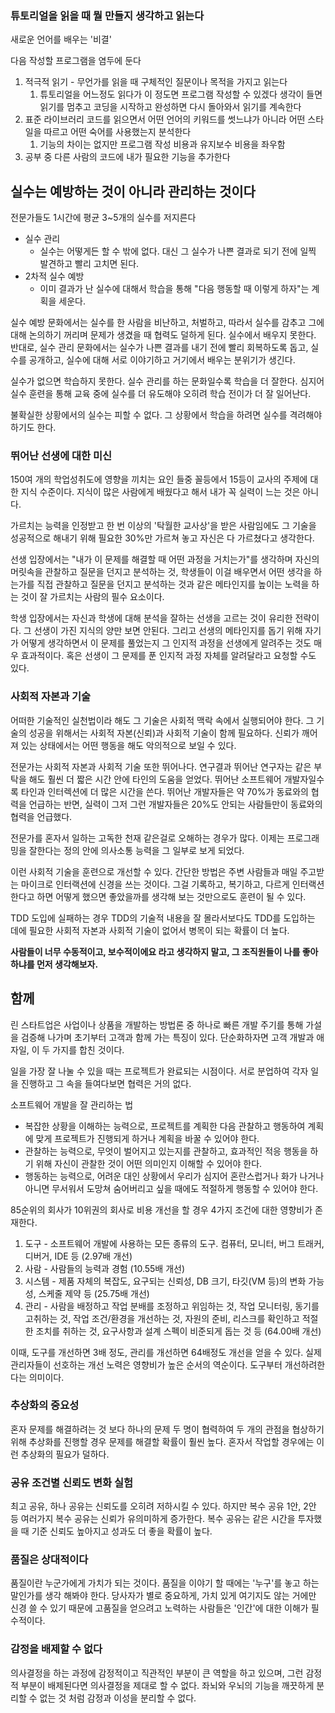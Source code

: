 ### 튜토리얼을 읽을 때 뭘 만들지 생각하고 읽는다

새로운 언어를 배우는 '비결'

다음 작성할 프로그램을 염두에 둔다
1. 적극적 읽기 - 무언가를 읽을 때 구체적인 질문이나 목적을 가지고 읽는다
	1. 튜토리얼을 어느정도 읽다가 이 정도면 프로그램 작성할 수 있겠다 생각이 들면 읽기를 멈추고 코딩을 시작하고 완성하면 다시 돌아와서 읽기를 계속한다 
2. 표준 라이브러리 코드를 읽으면서 어떤 언어의 키워드를 썻느냐가 아니라 어떤 스타일을 따르고 어떤 숙어를 사용했는지 분석한다
	1. 기능의 차이는 없지만 프로그램 작성 비용과 유지보수 비용을 좌우함
3. 공부 중 다른 사람의 코드에 내가 필요한 기능을 추가한다

## 실수는 예방하는 것이 아니라 관리하는 것이다

전문가들도 1시간에 평균 3~5개의 실수를 저지른다
- 실수 관리
	- 실수는 어떻게든 할 수 밖에 없다. 대신 그 실수가 나쁜 결과로 되기 전에 일찍 발견하고 빨리 고치면 된다.
- 2차적 실수 예방
	- 이미 결과가 난 실수에 대해서 학습을 통해 "다음 행동할 때 이렇게 하자"는 계획을 세운다.

실수 예방 문화에서는 실수를 한 사람을 비난하고, 처벌하고, 따라서 실수를 감추고 그에 대해 논의하기 꺼리며 문제가 생겼을 때 협력도 덜하게 된다. 실수에서 배우지 못한다.
반대로, 실수 관리 문화에서는 실수가 나쁜 결과를 내기 전에 빨리 회복하도록 돕고, 실수를 공개하고, 실수에 대해 서로 이야기하고 거기에서 배우는 분위기가 생긴다.

실수가 없으면 학습하지 못한다. 실수 관리를 하는 문화일수록 학습을 더 잘한다.
심지어 실수 훈련을 통해 교육 중에 실수를 더 유도해야 오히려 학습 전이가 더 잘 일어난다.

불확실한 상황에서의 실수는 피할 수 없다. 그 상황에서 학습을 하려면 실수를 격려해야 하기도 한다.

### 뛰어난 선생에 대한 미신

150여 개의 학업성취도에 영향을 끼치는 요인 들중 꼴등에서 15등이 교사의 주제에 대한 지식 수준이다.
지식이 많은 사람에게 배웠다고 해서 내가 꼭 실력이 느는 것은 아니다.

가르치는 능력을 인정받고 한 번 이상의 '탁월한 교사상'을 받은 사람임에도 그 기술을 성공적으로 해내기 위해 필요한 30%만 가르쳐 놓고 자신은 다 가르쳤다고 생각한다.

선생 입장에서는 "내가 이 문제를 해결할 때 어떤 과정을 거치는가"를 생각하며 자신의 머릿속을 관찰하고 질문을 던지고 분석하는 것, 학생들이 이걸 배우면서 어떤 생각을 하는가를 직접 관찰하고 질문을 던지고 분석하는 것과 같은 메타인지를 높이는 노력을 하는 것이 잘 가르치는 사람의 필수 요소이다.

학생 입장에서는 자신과 학생에 대해 분석을 잘하는 선생을 고르는 것이 유리한 전략이다. 그 선생이 가진 지식의 양만 보면 안된다. 그리고 선생의 메타인지를 돕기 위해 자기가 어떻게 생각하면서 이 문제를 풀었는지 그 인지적 과정을 선생에게 알려주는 것도 매우 효과적이다. 혹은 선생이 그 문제를 푼 인지적 과정 자체를 알려달라고 요청할 수도 있다.

### 사회적 자본과 기술

어떠한 기술적인 실천법이라 해도 그 기술은 사회적 맥락 속에서 실행되어야 한다. 그 기술의 성공을 위해서는 사회적 자본(신뢰)과 사회적 기술이 함께 필요하다.
신뢰가 깨어져 있는 상태에서는 어떤 행동을 해도 악의적으로 보일 수 있다.

전문가는 사회적 자본과 사회적 기술 또한 뛰어나다.
연구결과 뛰어난 연구자는 같은 부탁을 해도 훨씬 더 짧은 시간 안에 타인의 도움을 얻었다.
뛰어난 소프트웨어 개발자일수록 타인과 인터렉션에 더 많은 시간을 쓴다.
뛰어난 개발자들은 약 70%가 동료와의 협력을 언급하는 반면, 실력이 그저 그런 개발자들은 20%도 안되는 사람들만이 동료와의 협력을 언급했다.

전문가를 혼자서 일하는 고독한 천재 같은걸로 오해하는 경우가 많다. 이제는 프로그래밍을 잘한다는 정의 안에 의사소통 능력을 그 일부로 보게 되었다.

이런 사회적 기술을 훈련으로 개선할 수 있다.
간단한 방법은 주변 사람들과 매일 주고받는 마이크로 인터랙션에 신경을 쓰는 것이다. 그걸 기록하고, 복기하고, 다르게 인터랙션한다고 하면 어떻게 했으면 좋았을까를 생각해 보는 것만으로도 훈련이 될 수 있다.

TDD 도입에 실패하는 경우 TDD의 기술적 내용을 잘 몰라서보다도 TDD를 도입하는 데에 필요한 사회적 자본과 사회적 기술이 없어서 병목이 되는 확률이 더 높다.

**사람들이 너무 수동적이고, 보수적이에요 라고 생각하지 말고, 그 조직원들이 나를 좋아하냐를 먼저 생각해보자.**

## 함께

린 스타트업은 사업이나 상품을 개발하는 방법론 중 하나로 빠른 개발 주기를 통해 가설을 검증해 나가며 초기부터 고객과 함께 가는 특징이 있다. 단순화하자면 고객 개발과 애자일, 이 두 가지를 합친 것이다.

일을 가장 잘 나눌 수 있을 때는 프로젝트가 완료되는 시점이다. 서로 분업하여 각자 일을 진행하고 그 속을 들여다보면 협력은 거의 없다.

소프트웨어 개발을 잘 관리하는 법
- 복잡한 상황을 이해하는 능력으로, 프로젝트를 계획한 다음 관찰하고 행동하여 계획에 맞게 프로젝트가 진행되게 하거나 계획을 바꿀 수 있어야 한다.
- 관찰하는 능력으로, 무엇이 벌어지고 있는지를 관찰하고, 효과적인 적응 행동을 하기 위해 자신이 관찰한 것이 어떤 의미인지 이해할 수 있어야 한다.
- 행동하는 능력으로, 어려운 대인 상황에서 우리가 심지어 혼란스럽거나 화가 나거나 아니면 무서워서 도망쳐 숨어버리고 싶을 때에도 적절하게 행동할 수 있어야 한다.

85순위의 회사가 10위권의 회사로 비용 개선을 할 경우 4가지 조건에 대한 영향비가 존재한다.
1. 도구 - 소프트웨어 개발에 사용하는 모든 종류의 도구. 컴퓨터, 모니터, 버그 트래커, 디버거, IDE 등  (2.97배 개선)
2. 사람 - 사람들의 능력과 경험 (10.55배 개선)
3. 시스템 - 제품 자체의 복잡도, 요구되는 신뢰성, DB 크기, 타깃(VM 등)의 변화 가능성, 스케줄 제약 등 (25.75배 개선)
4. 관리 - 사람을 배정하고 작업 분배를 조정하고 위임하는 것, 작업 모니터링, 동기를 고취하는 것, 작업 조건/환경을 개선하는 것, 자원의 준비, 리스크를 확인하고 적절한 조치를 취하는 것, 요구사항과 설계 스펙이 비준되게 돕는 것 등 (64.00배 개선)

이때, 도구를 개선하면 3배 정도, 관리를 개선하면 64배정도 개선을 얻을 수 있다.
실제 관리자들이 선호하는 개선 노력은 영향비가 높은 순서의 역순이다. 도구부터 개선하려한다는 의미이다.

### 추상화의 중요성

혼자 문제를 해결하려는 것 보다 하나의 문제 두 명이 협력하여 두 개의 관점을 협상하기 위해 추상화를 진행할 경우 문제를 해결할 확률이 훨씬 높다. 혼자서 작업할 경우에는 이런 추상화의 필요가 덜하다.

### 공유 조건별 신뢰도 변화 실험

최고 공유, 하나 공유는 신뢰도를 오히려 저하시킬 수 있다.
하지만 복수 공유 1안, 2안 등 여러가지 복수 공유는 신뢰가 유의미하게 증가한다.
복수 공유는 같은 시간을 투자했을 때 기준 신뢰도 높아지고 성과도 더 좋을 확률이 높다.

### 품질은 상대적이다

품질이란 누군가에게 가치가 되는 것이다.
품질을 이야기 할 때에는 '누구'를 놓고 하는 말인가를 생각 해봐야 한다. 당사자가 별로 중요하게, 가치 있게 여기지도 않는 거에만 신경 쓸 수 있기 때문에 고품질을 얻으려고 노력하는 사람들은 '인간'에 대한 이해가 필수적이다.

### 감정을 배제할 수 없다

의사결정을 하는 과정에 감정적이고 직관적인 부분이 큰 역할을 하고 있으며, 그런 감정적 부분이 배제된다면 의사결정을 제대로 할 수 없다.
좌뇌와 우뇌의 기능을 깨끗하게 분리할 수 없는 것 처럼 감정과 이성을 분리할 수 없다.
